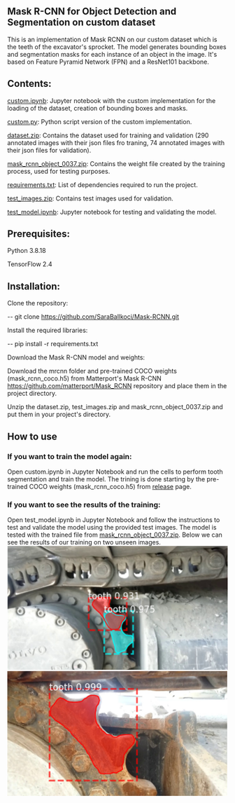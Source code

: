 ## Mask R-CNN for Object Detection and Segmentation on custom dataset

This is an implementation of Mask RCNN on our custom dataset which is the teeth of the excavator's sprocket.
The model generates bounding boxes and segmentation masks for each instance of an object in the image. It's based on Feature Pyramid Network (FPN) and a ResNet101 backbone.

## Contents:

[custom.ipynb](https://github.com/SaraBallkoci/Mask-RCNN/custom.ipynb): Jupyter notebook with the custom implementation for the loading of the dataset, creation of bounding boxes and masks.

[custom.py](https://github.com/SaraBallkoci/Mask-RCNN/custom.py): Python script version of the custom implementation.

[dataset.zip](https://github.com/SaraBallkoci/Mask-RCNN/dataset.zip): Contains the dataset used for training and validation (290 annotated images with their json files fro traning, 74 annotated images with their json files for validation).

[mask_rcnn_object_0037.zip](https://github.com/SaraBallkoci/Mask-RCNN/mask_rcnn_object_0037.zip): Contains the weight file created by the training process, used for testing purposes.

[requirements.txt](https://github.com/SaraBallkoci/Mask-RCNN/requirements.txt): List of dependencies required to run the project.

[test_images.zip](https://github.com/SaraBallkoci/Mask-RCNN/test_images.zip): Contains test images used for validation.

[test_model.ipynb](https://github.com/SaraBallkoci/Mask-RCNN/test_model.ipynb): Jupyter notebook for testing and validating the model.

## Prerequisites:

Python 3.8.18

TensorFlow 2.4

## Installation:

Clone the repository:

-- git clone https://github.com/SaraBallkoci/Mask-RCNN.git

Install the required libraries:

-- pip install -r requirements.txt

Download the Mask R-CNN model and weights:

Download the mrcnn folder and pre-trained COCO weights (mask_rcnn_coco.h5) from Matterport's Mask R-CNN https://github.com/matterport/Mask_RCNN repository and place them in the project directory. 

Unzip the dataset.zip, test_images.zip and mask_rcnn_object_0037.zip and put them in your project's directory.

## How to use

### If you want to train the model again:
Open custom.ipynb in Jupyter Notebook and run the cells to perform tooth segmentation and train the model. The trining is done starting by the pre-trained COCO weights (mask_rcnn_coco.h5) from [release](https://github.com/matterport/Mask_RCNN/releases) page.

### If you want to see the results of the training:
Open test_model.ipynb in Jupyter Notebook and follow the instructions to test and validate the model using the provided test images. The model is tested with the trained file from [mask_rcnn_object_0037.zip](https://github.com/SaraBallkoci/Mask-RCNN/mask_rcnn_object_0037.zip). Below we can see the results of our training on two unseen images.
![Example Image](https://github.com/SaraBallkoci/Mask-RCNN/blob/master/tested_image.PNG)
![Example Image](https://github.com/SaraBallkoci/Mask-RCNN/blob/master/tested_image1.PNG)



